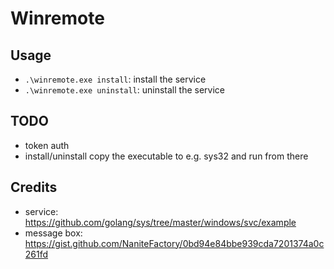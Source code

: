 # Winremote

## Usage
- `.\winremote.exe install`: install the service
- `.\winremote.exe uninstall`: uninstall the service

## TODO
- token auth
- install/uninstall copy the executable to e.g. sys32 and run from there

## Credits
- service: https://github.com/golang/sys/tree/master/windows/svc/example
- message box: https://gist.github.com/NaniteFactory/0bd94e84bbe939cda7201374a0c261fd